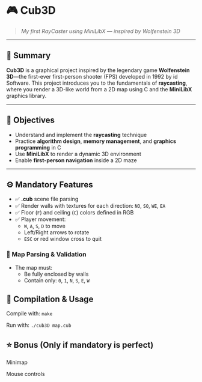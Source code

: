 # 🎮 Cub3D  
> *My first RayCaster using MiniLibX — inspired by Wolfenstein 3D*

---

## 📌 Summary  
**Cub3D** is a graphical project inspired by the legendary game **Wolfenstein 3D**—the first-ever first-person shooter (FPS) developed in 1992 by id Software. This project introduces you to the fundamentals of **raycasting**, where you render a 3D-like world from a 2D map using C and the **MiniLibX** graphics library.

---

## 🎯 Objectives  
- Understand and implement the **raycasting** technique  
- Practice **algorithm design**, **memory management**, and **graphics programming** in C  
- Use **MiniLibX** to render a dynamic 3D environment  
- Enable **first-person navigation** inside a 2D maze

---

## ⚙️ Mandatory Features  
- ✅ **.cub** scene file parsing  
- ✅ Render walls with textures for each direction: `NO`, `SO`, `WE`, `EA`  
- ✅ Floor (`F`) and ceiling (`C`) colors defined in RGB  
- ✅ Player movement:
  - `W`, `A`, `S`, `D` to move
  - Left/Right arrows to rotate
  - `ESC` or red window cross to quit

### 🧩 Map Parsing & Validation  
- The map must:
  - Be fully enclosed by walls
  - Contain only: `0`, `1`, `N`, `S`, `E`, `W`

## 🧪 Compilation & Usage
Compile with: `make`

Run with: `./cub3D map.cub`

## ⭐ Bonus (Only if mandatory is perfect)
Minimap

Mouse controls
